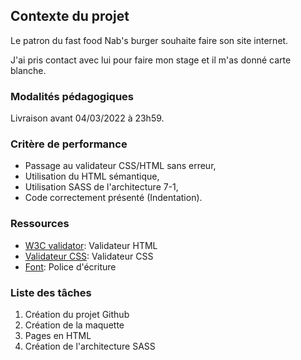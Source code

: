 ## Contexte du projet  
  
Le patron du fast food Nab's burger souhaite faire son site internet.
  
J'ai pris contact avec lui pour faire mon stage et il m'as donné carte blanche.

### Modalités pédagogiques

Livraison avant 04/03/2022 à 23h59.

### Critère de performance

- Passage au validateur CSS/HTML sans erreur,
- Utilisation du HTML sémantique,
- Utilisation SASS de l'architecture 7-1,
- Code correctement présenté (Indentation).

### Ressources

- [W3C validator](https://validator.w3.org/): Validateur HTML
- [Validateur CSS](https://jigsaw.w3.org/css-validator/): Validateur CSS
- [Font](https://fonts.google.com/): Police d'écriture

### Liste des tâches

1. Création du projet Github 
2. Création de la maquette
3. Pages en HTML
4. Création de l'architecture SASS

